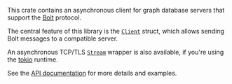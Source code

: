 This crate contains an asynchronous client for graph database servers that support the
[Bolt](https://7687.org/#bolt) protocol.

The central feature of this library is the
[`Client`](https://docs.rs/bolt-client/*/bolt_client/struct.Client.html) struct, which allows
sending Bolt messages to a compatible server.

An asynchronous TCP/TLS [`Stream`](https://docs.rs/bolt-client/*/bolt_client/enum.Stream.html)
wrapper is also available, if you're using the [tokio](https://tokio.rs/) runtime.

See the [API documentation](https://docs.rs/bolt-client) for more details and examples.
